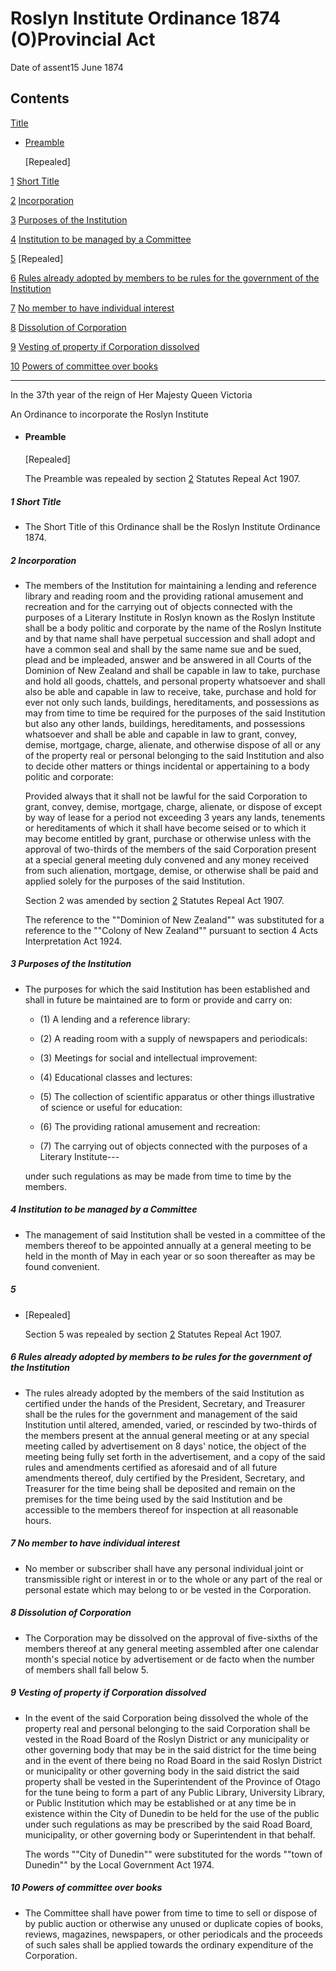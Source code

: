 # Roslyn Institute Ordinance 1874 (O)Provincial Act

Date of assent15 June 1874

## Contents

[Title][0]
    
*   [Preamble][1]
    
    \[Repealed\]

[1][2] [Short Title][2]

[2][3] [Incorporation][3]

[3][4] [Purposes of the Institution][4]

[4][5] [Institution to be managed by a Committee][5]

[5][6] [][6] \[Repealed\]

[6][7] [Rules already adopted by members to be rules for the government of the Institution][7]

[7][8] [No member to have individual interest][8]

[8][9] [Dissolution of Corporation][9]

[9][10] [Vesting of property if Corporation dissolved][10]

[10][11] [Powers of committee over books][11]

---

In the 37th year of the reign of Her Majesty Queen Victoria

An Ordinance to incorporate the Roslyn Institute
    
*   #### Preamble
    
    \[Repealed\]
    
    The Preamble was repealed by section [2][12] Statutes Repeal Act 1907\.

##### 1 Short Title
    
*   The Short Title of this Ordinance shall be the Roslyn Institute Ordinance 1874\.

##### 2 Incorporation
    
*   The members of the Institution for maintaining a lending and reference library and reading room and the providing rational amusement and recreation and for the carrying out of objects connected with the purposes of a Literary Institute in Roslyn known as the Roslyn Institute shall be a body politic and corporate by the name of the Roslyn Institute and by that name shall have perpetual succession and shall adopt and have a common seal and shall by the same name sue and be sued, plead and be impleaded, answer and be answered in all Courts of the Dominion of New Zealand and shall be capable in law to take, purchase and hold all goods, chattels, and personal property whatsoever and shall also be able and capable in law to receive, take, purchase and hold for ever not only such lands, buildings, hereditaments, and possessions as may from time to time be required for the purposes of the said Institution but also any other lands, buildings, hereditaments, and possessions whatsoever and shall be able and capable in law to grant, convey, demise, mortgage, charge, alienate, and otherwise dispose of all or any of the property real or personal belonging to the said Institution and also to decide other matters or things incidental or appertaining to a body politic and corporate:
    
    Provided always that it shall not be lawful for the said Corporation to grant, convey, demise, mortgage, charge, alienate, or dispose of except by way of lease for a period not exceeding 3 years any lands, tenements or hereditaments of which it shall have become seised or to which it may become entitled by grant, purchase or otherwise unless with the approval of two-thirds of the members of the said Corporation present at a special general meeting duly convened and any money received from such alienation, mortgage, demise, or otherwise shall be paid and applied solely for the purposes of the said Institution.
    
    Section 2 was amended by section [2][12] Statutes Repeal Act 1907\.
    
    The reference to the ""Dominion of New Zealand"" was substituted for a reference to the ""Colony of New Zealand"" pursuant to section 4 Acts Interpretation Act 1924\.

##### 3 Purposes of the Institution
    
*   The purposes for which the said Institution has been established and shall in future be maintained are to form or provide and carry on:
        
    *   (1) A lending and a reference library:
    
    *   (2) A reading room with a supply of newspapers and periodicals:
    
    *   (3) Meetings for social and intellectual improvement:
    
    *   (4) Educational classes and lectures:
    
    *   (5) The collection of scientific apparatus or other things illustrative of science or useful for education:
    
    *   (6) The providing rational amusement and recreation:
    
    *   (7) The carrying out of objects connected with the purposes of a Literary Institute---
    
    under such regulations as may be made from time to time by the members.

##### 4 Institution to be managed by a Committee
    
*   The management of said Institution shall be vested in a committee of the members thereof to be appointed annually at a general meeting to be held in the month of May in each year or so soon thereafter as may be found convenient.

##### 5
    
*   \[Repealed\]
    
    Section 5 was repealed by section [2][12] Statutes Repeal Act 1907\.

##### 6 Rules already adopted by members to be rules for the government of the Institution
    
*   The rules already adopted by the members of the said Institution as certified under the hands of the President, Secretary, and Treasurer shall be the rules for the government and management of the said Institution until altered, amended, varied, or rescinded by two-thirds of the members present at the annual general meeting or at any special meeting called by advertisement on 8 days' notice, the object of the meeting being fully set forth in the advertisement, and a copy of the said rules and amendments certified as aforesaid and of all future amendments thereof, duly certified by the President, Secretary, and Treasurer for the time being shall be deposited and remain on the premises for the time being used by the said Institution and be accessible to the members thereof for inspection at all reasonable hours.

##### 7 No member to have individual interest
    
*   No member or subscriber shall have any personal individual joint or transmissible right or interest in or to the whole or any part of the real or personal estate which may belong to or be vested in the Corporation.

##### 8 Dissolution of Corporation
    
*   The Corporation may be dissolved on the approval of five-sixths of the members thereof at any general meeting assembled after one calendar month's special notice by advertisement or de facto when the number of members shall fall below 5\.

##### 9 Vesting of property if Corporation dissolved
    
*   In the event of the said Corporation being dissolved the whole of the property real and personal belonging to the said Corporation shall be vested in the Road Board of the Roslyn District or any municipality or other governing body that may be in the said district for the time being and in the event of there being no Road Board in the said Roslyn District or municipality or other governing body in the said district the said property shall be vested in the Superintendent of the Province of Otago for the tune being to form a part of any Public Library, University Library, or Public Institution which may be established or at any time be in existence within the City of Dunedin to be held for the use of the public under such regulations as may be prescribed by the said Road Board, municipality, or other governing body or Superintendent in that behalf.
    
    The words ""City of Dunedin"" were substituted for the words ""town of Dunedin"" by the Local Government Act 1974\.

##### 10 Powers of committee over books
    
*   The Committee shall have power from time to time to sell or dispose of by public auction or otherwise any unused or duplicate copies of books, reviews, magazines, newspapers, or other periodicals and the proceeds of such sales shall be applied towards the ordinary expenditure of the Corporation.



[0]: http://www.legislation.govt.nz/act/provincial/1874/0439/latest/whole.html#DLM127289
[1]: http://www.legislation.govt.nz/act/provincial/1874/0439/latest/whole.html#DLM127290
[2]: http://www.legislation.govt.nz/act/provincial/1874/0439/latest/whole.html#DLM127294
[3]: http://www.legislation.govt.nz/act/provincial/1874/0439/latest/whole.html#DLM127295
[4]: http://www.legislation.govt.nz/act/provincial/1874/0439/latest/whole.html#DLM127298
[5]: http://www.legislation.govt.nz/act/provincial/1874/0439/latest/whole.html#DLM127299
[6]: http://www.legislation.govt.nz/act/provincial/1874/0439/latest/whole.html#DLM127600
[7]: http://www.legislation.govt.nz/act/provincial/1874/0439/latest/whole.html#DLM127602
[8]: http://www.legislation.govt.nz/act/provincial/1874/0439/latest/whole.html#DLM127603
[9]: http://www.legislation.govt.nz/act/provincial/1874/0439/latest/whole.html#DLM127604
[10]: http://www.legislation.govt.nz/act/provincial/1874/0439/latest/whole.html#DLM127605
[11]: http://www.legislation.govt.nz/act/provincial/1874/0439/latest/whole.html#DLM127607
[12]: http://www.legislation.govt.nz/act/provincial/1874/0439/latest/link.aspx?id=DLM136296